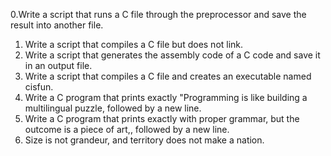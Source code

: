 0.Write a script that runs a C file through the preprocessor and save the result into another file.
1. Write a script that compiles a C file but does not link.
2. Write a script that generates the assembly code of a C code and save it in an output file.
3. Write a script that compiles a C file and creates an executable named cisfun.
4. Write a C program that prints exactly "Programming is like building a multilingual puzzle, followed by a new line.
5. Write a C program that prints exactly with proper grammar, but the outcome is a piece of art,, followed by a new line.
6. Size is not grandeur, and territory does not make a nation.
